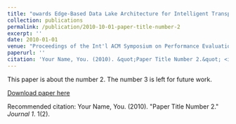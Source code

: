 ```yaml
---
title: "owards Edge-Based Data Lake Architecture for Intelligent Transportation System"
collection: publications
permalink: /publication/2010-10-01-paper-title-number-2
excerpt: ''
date: 2010-01-01
venue: "Proceedings of the Int'l ACM Symposium on Performance Evaluation of Wireless Ad Hoc, Sensor, & Ubiquitous Networks (PE-WASUN '23)"
paperurl: ''
citation: 'Your Name, You. (2010). &quot;Paper Title Number 2.&quot; <i>Journal 1</i>. 1(2).'
---
```

This paper is about the number 2. The number 3 is left for future work.

[Download paper here](https://dl.acm.org/doi/pdf/10.1145/3616394.3618270)

Recommended citation: Your Name, You. (2010). "Paper Title Number 2." <i>Journal 1</i>. 1(2).
<!-- 
---
title: "Towards Edge-Based Data Lake Architecture for Intelligent Transportation System"
collection: publications
permalink: /publication/2009-10-01-paper-title-number-1
excerpt: ''
date: 2023-30-10
venue: 'Proceedings of the Int'l ACM Symposium on Performance Evaluation of Wireless Ad Hoc, Sensor, & Ubiquitous Networks (PE-WASUN '23)'
paperurl: 'https://dl.acm.org/doi/pdf/10.1145/3616394.3618270'
citation: 'Danilo Fernandes, Douglas L. L. Moura, Gean Santos, Geymerson S. Ramos, Fabiane Queiroz, and Andre L. L. Aquino. 2023. Towards Edge-Based Data Lake Architecture for Intelligent Transportation System. In Proceedings of the Int'l ACM Symposium on Performance Evaluation of Wireless Ad Hoc, Sensor, & Ubiquitous Networks (PE-WASUN '23). Association for Computing Machinery, New York, NY, USA, 1–8. https://doi.org/10.1145/3616394.3618270'
--- -->
